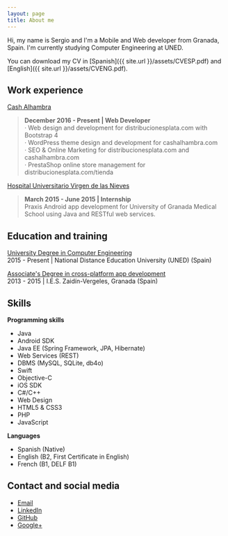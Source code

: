 ```yaml
---
layout: page
title: About me
---
```


Hi, my name is Sergio and I'm a Mobile and Web developer from Granada, Spain. I'm currently studying Computer Engineering at UNED.

You can download my CV in [Spanish]({{ site.url }}/assets/CVESP.pdf) and [English]({{ site.url }}/assets/CVENG.pdf). 

## Work experience

[Cash Alhambra](http://www.cashalhambra.com/)

> <strong>December 2016 - Present | Web Developer </strong><br> · Web design and development for distribucionesplata.com with Bootstrap 4<br> · WordPress theme design and development for cashalhambra.com <br> · SEO & Online Marketing for distribucionesplata.com and cashalhambra.com <br> · PrestaShop online store management for distribucionesplata.com/tienda

[Hospital Universitario Virgen de las Nieves](http://www.hospitalgranada.es/normopraxis/)

> <strong>March 2015 - June 2015 | Internship </strong><br> Praxis Android app development for University of Granada Medical School using Java and RESTful web services.

## Education and training

[University Degree in Computer Engineering](https://portal.uned.es/portal/page?_pageid=93,22985816&_dad=portal&_schema=PORTAL)
<br>2015 - Present | National Distance Education University (UNED) (Spain)

[Associate's Degree in cross-platform app development](http://www.ieszaidinvergeles.org/)
<br>2013 - 2015 | I.E.S. Zaidín-Vergeles, Granada (Spain)

## Skills

<strong>Programming skills</strong><br>
<ul>
    <li>Java</li>
    <li>Android SDK</li>
    <li>Java EE (Spring Framework, JPA, Hibernate)</li>
    <li>Web Services (REST)</li>
    <li>DBMS (MySQL, SQLite, db4o)</li>
    <li>Swift</li>
    <li>Objective-C</li>
    <li>iOS SDK</li>
    <li>C#/C++</li>
    <li>Web Design</li>
    <li>HTML5 &amp; CSS3</li>
    <li>PHP</li>
    <li>JavaScript</li>
</ul>

<strong>Languages</strong><br>
<ul>
    <li>Spanish (Native)</li>
    <li>English (B2, First Certificate in English)</li>
    <li>French (B1, DELF B1)</li>
</ul>

## Contact and social media

<ul>
    <li><a href="mailto:serconpla@gmail.com">Email</a></li>
    <li><a href="https://es.linkedin.com/in/sergio-contreras-plata-1499149a
" target="_blank">LinkedIn</a></li>
    <li><a href="https://github.com/splata" target="_blank">GitHub</a></li>
    <li><a href="https://plus.google.com/u/0/112837047987746653402/posts?hl=es" target="_blank">Google+</a></li>
</ul>